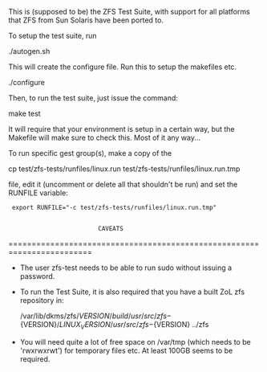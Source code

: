 This is (supposed to be) the ZFS Test Suite, with support for all platforms
that ZFS from Sun Solaris have been ported to.


To setup the test suite, run

   ./autogen.sh

This will create the configure file. Run this to setup the makefiles etc.

   ./configure

Then, to run the test suite, just issue the command:

   make test

It will require that your environment is setup in a certain way, but
the Makefile will make sure to check this. Most of it any way...

To run specific gest group(s), make a copy of the

   cp test/zfs-tests/runfiles/linux.run test/zfs-tests/runfiles/linux.run.tmp

file, edit it (uncomment or delete all that shouldn't be run) and set
the RUNFILE variable:

     export RUNFILE="-c test/zfs-tests/runfiles/linux.run.tmp"


                             CAVEATS
========================================================================
* The user zfs-test needs to be able to run sudo without issuing a
  password.

* To run the Test Suite, it is also required that you have a built ZoL
  zfs repository in:

	/var/lib/dkms/zfs/${VERSION}/build
	/usr/src/zfs-${VERSION}/${LINUX_VERSION}
	/usr/src/zfs-${VERSION}
	../zfs

* You will need quite a lot of free space on /var/tmp (which needs
  to be 'rwxrwxrwt') for temporary files etc. At least 100GB seems
  to be required.
